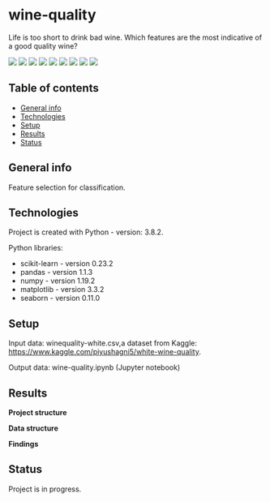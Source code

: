# wine-quality
 Life is too short to drink bad wine. Which features are the most indicative of a good quality wine?

<img src="https://img.shields.io/badge/python-3.8.2 -brightgreen"> <img src='https://img.shields.io/badge/scikitlearn-0.23.2-blue'> <img src='https://img.shields.io/badge/pandas-1.1.3-blue'> <img src='https://img.shields.io/badge/numpy-1.1.1-blue'> <img src="https://img.shields.io/badge/matplotlib-3.3.2 -blue"> <img src="https://img.shields.io/badge/seaborn-0.11.0 -blue"> <img src="https://img.shields.io/badge/supervised-machine--learning-ff69b4"> <img src="https://img.shields.io/badge/classification-problem-ff69b4"> <img src="https://img.shields.io/badge/feature-%20selection-ff69b4">

## Table of contents
* [General info](#general-info)
* [Technologies](#technologies)
* [Setup](#setup)
* [Results](#results)
* [Status](#status)

## General info
Feature selection for classification.

## Technologies
Project is created with Python - version: 3.8.2.

Python libraries:
* scikit-learn - version 0.23.2
* pandas - version 1.1.3
* numpy - version 1.19.2
* matplotlib - version 3.3.2
* seaborn - version 0.11.0
  
## Setup

Input data: winequality-white.csv,a dataset from Kaggle: https://www.kaggle.com/piyushagni5/white-wine-quality.

Output data: wine-quality.ipynb (Jupyter notebook)

## Results

**Project structure**

**Data structure**

**Findings**

## Status
Project is in progress.
